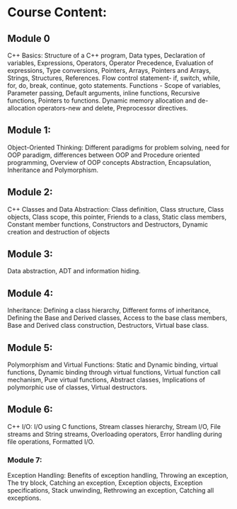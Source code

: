 # Course Content:

## Module 0 
C++ Basics: Structure of a C++ program, Data types, Declaration of variables, Expressions, Operators, Operator Precedence, Evaluation of expressions, Type conversions, Pointers, Arrays, Pointers and Arrays, Strings, Structures, References. Flow control statement- if, switch, while, for, do, break, continue, goto statements. Functions - Scope of variables, Parameter passing, Default arguments, inline functions, Recursive functions, Pointers to functions. Dynamic memory allocation and de-allocation operators-new and delete, Preprocessor directives.

## Module 1: 
Object-Oriented Thinking: Different paradigms for problem solving, need for OOP paradigm, differences between OOP and Procedure oriented programming, Overview of OOP concepts Abstraction, Encapsulation, Inheritance and Polymorphism. 

## Module 2: 
C++ Classes and Data Abstraction: Class definition, Class structure, Class objects, Class scope, this pointer, Friends to a class, Static class members, Constant member functions, Constructors and 
Destructors, Dynamic creation and destruction of objects

## Module 3: 
Data abstraction, ADT and information hiding. 

## Module 4:
Inheritance: Defining a class hierarchy, Different forms of inheritance, Defining the Base and Derived classes, Access to the base class members, Base and Derived class construction, Destructors, Virtual base class. 

## Module 5:
Polymorphism and Virtual Functions: Static and Dynamic binding, virtual functions, Dynamic binding through virtual functions, Virtual function call mechanism, Pure virtual functions, Abstract classes, Implications of polymorphic use of classes, Virtual destructors. 

## Module 6: 
C++ I/O: I/O using C functions, Stream classes hierarchy, Stream I/O, File streams and String streams, Overloading operators, Error handling during file operations, Formatted I/O. 

### Module 7: 
Exception Handling: Benefits of exception handling, Throwing an exception, The try block, Catching an exception, Exception objects, Exception specifications, Stack unwinding, Rethrowing an exception, Catching all exceptions.
